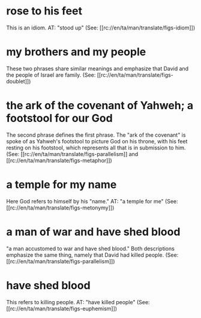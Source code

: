 # rose to his feet

This is an idiom. AT: "stood up" (See: [[rc://en/ta/man/translate/figs-idiom]])

# my brothers and my people

These two phrases share similar meanings and emphasize that David and the people of Israel are family. (See: [[rc://en/ta/man/translate/figs-doublet]])

# the ark of the covenant of Yahweh; a footstool for our God

The second phrase defines the first phrase. The "ark of the covenant" is spoke of as Yahweh's footstool to picture God on his throne, with his feet resting on his footstool, which represents all that is in submission to him. (See: [[rc://en/ta/man/translate/figs-parallelism]] and [[rc://en/ta/man/translate/figs-metaphor]])

# a temple for my name

Here God refers to himself by his "name." AT: "a temple for me" (See: [[rc://en/ta/man/translate/figs-metonymy]])

# a man of war and have shed blood

"a man accustomed to war and have shed blood." Both descriptions emphasize the same thing, namely that David had killed people. (See: [[rc://en/ta/man/translate/figs-parallelism]])

# have shed blood

This refers to killing people. AT: "have killed people" (See:[[rc://en/ta/man/translate/figs-euphemism]])